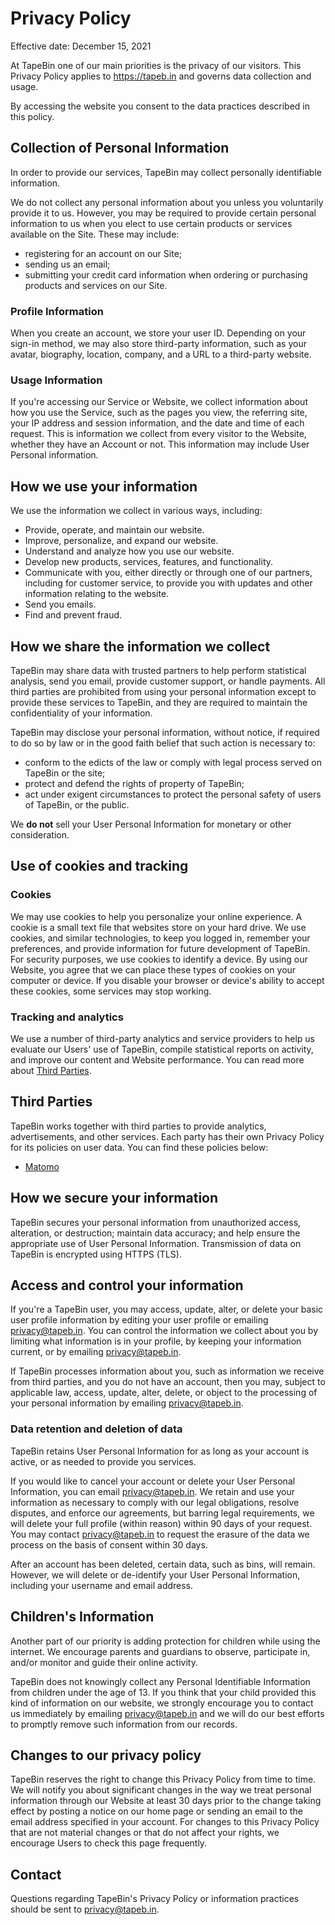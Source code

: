 [_metadata_:license]:- "MIT"
[_metadata_:copyright]:- "2020 SebastiaanYN"

# Privacy Policy

Effective date: December 15, 2021

At TapeBin one of our main priorities is the privacy of our visitors. This Privacy Policy applies to https://tapeb.in and governs data collection and usage.

By accessing the website you consent to the data practices described in this policy.

## Collection of Personal Information

In order to provide our services, TapeBin may collect personally identifiable information.

We do not collect any personal information about you unless you voluntarily provide it to us. However, you may be required to provide certain personal information to us when you elect to use certain products or services available on the Site. These may include:

- registering for an account on our Site;
- sending us an email;
- submitting your credit card information when ordering or purchasing products and services on our Site.

### Profile Information

When you create an account, we store your user ID. Depending on your sign-in method, we may also store third-party information, such as your avatar, biography, location, company, and a URL to a third-party website.

### Usage Information

If you're accessing our Service or Website, we collect information about how you use the Service, such as the pages you view, the referring site, your IP address and session information, and the date and time of each request. This is information we collect from every visitor to the Website, whether they have an Account or not. This information may include User Personal information.

## How we use your information

We use the information we collect in various ways, including:

- Provide, operate, and maintain our website.
- Improve, personalize, and expand our website.
- Understand and analyze how you use our website.
- Develop new products, services, features, and functionality.
- Communicate with you, either directly or through one of our partners, including for customer service, to provide you with updates and other information relating to the website.
- Send you emails.
- Find and prevent fraud.

## How we share the information we collect

TapeBin may share data with trusted partners to help perform statistical analysis, send you email, provide customer support, or handle payments. All third parties are prohibited from using your personal information except to provide these services to TapeBin, and they are required to maintain the confidentiality of your information.

TapeBin may disclose your personal information, without notice, if required to do so by law or in the good faith belief that such action is necessary to:

- conform to the edicts of the law or comply with legal process served on TapeBin or the site;
- protect and defend the rights of property of TapeBin;
- act under exigent circumstances to protect the personal safety of users of TapeBin, or the public.

We **do not** sell your User Personal Information for monetary or other consideration.

## Use of cookies and tracking

### Cookies

We may use cookies to help you personalize your online experience. A cookie is a small text file that websites store on your hard drive. We use cookies, and similar technologies, to keep you logged in, remember your preferences, and provide information for future development of TapeBin. For security purposes, we use cookies to identify a device. By using our Website, you agree that we can place these types of cookies on your computer or device. If you disable your browser or device's ability to accept these cookies, some services may stop working.

### Tracking and analytics

We use a number of third-party analytics and service providers to help us evaluate our Users' use of TapeBin, compile statistical reports on activity, and improve our content and Website performance. You can read more about [Third Parties](#third-parties).

## Third Parties

TapeBin works together with third parties to provide analytics, advertisements, and other services. Each party has their own Privacy Policy for its policies on user data. You can find these policies below:

- [Matomo](https://matomo.org/privacy)

## How we secure your information

TapeBin secures your personal information from unauthorized access, alteration, or destruction; maintain data accuracy; and help ensure the appropriate use of User Personal Information. Transmission of data on TapeBin is encrypted using HTTPS (TLS).

## Access and control your information

If you're a TapeBin user, you may access, update, alter, or delete your basic user profile information by editing your user profile or emailing privacy@tapeb.in. You can control the information we collect about you by limiting what information is in your profile, by keeping your information current, or by emailing privacy@tapeb.in.

If TapeBin processes information about you, such as information we receive from third parties, and you do not have an account, then you may, subject to applicable law, access, update, alter, delete, or object to the processing of your personal information by emailing privacy@tapeb.in.

### Data retention and deletion of data

TapeBin retains User Personal Information for as long as your account is active, or as needed to provide you services.

If you would like to cancel your account or delete your User Personal Information, you can email privacy@tapeb.in. We retain and use your information as necessary to comply with our legal obligations, resolve disputes, and enforce our agreements, but barring legal requirements, we will delete your full profile (within reason) within 90 days of your request. You may contact privacy@tapeb.in to request the erasure of the data we process on the basis of consent within 30 days.

After an account has been deleted, certain data, such as bins, will remain. However, we will delete or de-identify your User Personal Information, including your username and email address.

## Children's Information

Another part of our priority is adding protection for children while using the internet. We encourage parents and guardians to observe, participate in, and/or monitor and guide their online activity.

TapeBin does not knowingly collect any Personal Identifiable Information from children under the age of 13. If you think that your child provided this kind of information on our website, we strongly encourage you to contact us immediately by emailing privacy@tapeb.in and we will do our best efforts to promptly remove such information from our records.

## Changes to our privacy policy

TapeBin reserves the right to change this Privacy Policy from time to time. We will notify you about significant changes in the way we treat personal information through our Website at least 30 days prior to the change taking effect by posting a notice on our home page or sending an email to the email address specified in your account. For changes to this Privacy Policy that are not material changes or that do not affect your rights, we encourage Users to check this page frequently.

## Contact

Questions regarding TapeBin's Privacy Policy or information practices should be sent to privacy@tapeb.in.